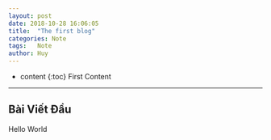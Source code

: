 ```yaml
---
layout: post
date: 2018-10-28 16:06:05
title:  "The first blog"
categories: Note
tags:   Note
author: Huy
---
```


* content
{:toc}
 First Content

---

## Bài Viết Đầu 

Hello World
